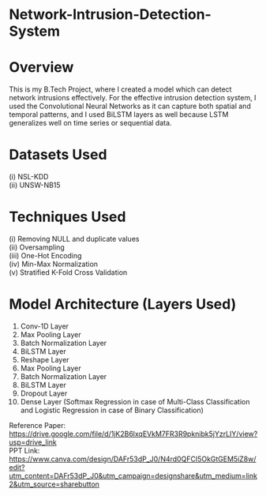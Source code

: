 # Network-Intrusion-Detection-System

# Overview
This is my B.Tech Project, where I created a model which can detect network intrusions effectively. For the effective intrusion detection system, I used the Convolutional Neural Networks as it can capture both spatial and temporal patterns, and I used BiLSTM layers as well because LSTM generalizes well on time series or sequential data.

# Datasets Used
(i) NSL-KDD <br>
(ii) UNSW-NB15 

# Techniques Used
(i) Removing NULL and duplicate values <br>
(ii) Oversampling <br>
(iii) One-Hot Encoding <br>
(iv) Min-Max Normalization <br>
(v) Stratified K-Fold Cross Validation

# Model Architecture (Layers Used)
1. Conv-1D Layer <br>
2. Max Pooling Layer 
3. Batch Normalization Layer
4. BiLSTM Layer
5. Reshape Layer
6. Max Pooling Layer
7. Batch Normalization Layer
8. BiLSTM Layer
9. Dropout Layer
10. Dense Layer (Softmax Regression in case of Multi-Class Classification and Logistic Regression in case of Binary Classification)

Reference Paper: https://drive.google.com/file/d/1jK2B6lxqEVkM7FR3R9pknibk5jYzrLIY/view?usp=drive_link <br>
PPT Link: https://www.canva.com/design/DAFr53dP_J0/N4rd0QFCI5OkGtGEM5iZ8w/edit?utm_content=DAFr53dP_J0&utm_campaign=designshare&utm_medium=link2&utm_source=sharebutton 
